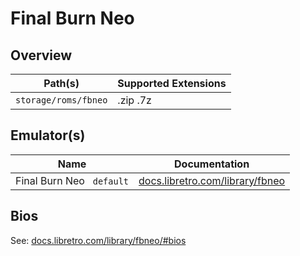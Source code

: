 # Final Burn Neo

## Overview

| Path(s) | Supported Extensions |
| --- | --- |
| `storage/roms/fbneo` | .zip .7z |

## Emulator(s)

| Name | Documentation |
| --- | --- |
| Final Burn Neo &nbsp; `default` | [docs.libretro.com/library/fbneo](https://docs.libretro.com/library/fbneo/) |

## Bios

See: [docs.libretro.com/library/fbneo/#bios](https://docs.libretro.com/library/fbneo/#bios)